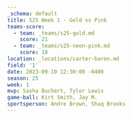 ```yaml
---
_schema: default
title: S25 Week 1 - Gold vs Pink
teams-score:
  - team: _teams/s25-gold.md
    score: 21
  - team: _teams/s25-neon-pink.md
    score: 18
location: _locations/carter-baron.md
field: '1'
date: 2023-09-10 12:30:00 -0400
season: 25
week: 1
mvp: Sasha Buchert, Tyler Lewis
game-ball: Kirt Smith, Jay M.
sportsperson: Andre Brown, Shaq Brooks
---
```


